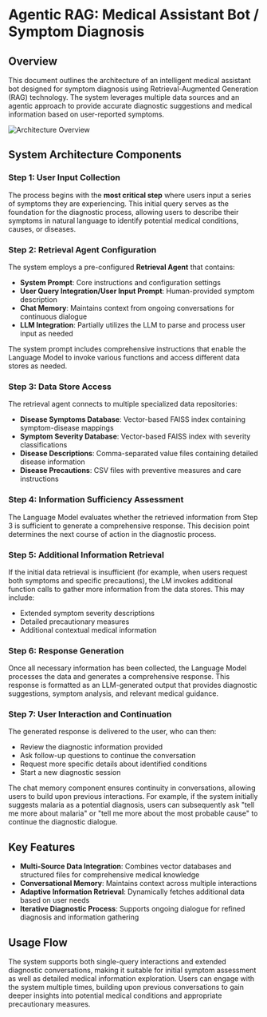 # Agentic RAG: Medical Assistant Bot / Symptom Diagnosis

## Overview

This document outlines the architecture of an intelligent medical assistant bot designed for symptom diagnosis using Retrieval-Augmented Generation (RAG) technology. The system leverages multiple data sources and an agentic approach to provide accurate diagnostic suggestions and medical information based on user-reported symptoms.

![Architecture Overview](../images/architecture_overview.png)

## System Architecture Components

### Step 1: User Input Collection
The process begins with the **most critical step** where users input a series of symptoms they are experiencing. This initial query serves as the foundation for the diagnostic process, allowing users to describe their symptoms in natural language to identify potential medical conditions, causes, or diseases.

### Step 2: Retrieval Agent Configuration
The system employs a pre-configured **Retrieval Agent** that contains:
- **System Prompt**: Core instructions and configuration settings
- **User Query Integration/User Input Prompt**: Human-provided symptom description
- **Chat Memory**: Maintains context from ongoing conversations for continuous dialogue
- **LLM Integration**: Partially utilizes the LLM to parse and process user input as needed

The system prompt includes comprehensive instructions that enable the Language Model to invoke various functions and access different data stores as needed.

### Step 3: Data Store Access
The retrieval agent connects to multiple specialized data repositories:
- **Disease Symptoms Database**: Vector-based FAISS index containing symptom-disease mappings
- **Symptom Severity Database**: Vector-based FAISS index with severity classifications
- **Disease Descriptions**: Comma-separated value files containing detailed disease information
- **Disease Precautions**: CSV files with preventive measures and care instructions

### Step 4: Information Sufficiency Assessment
The Language Model evaluates whether the retrieved information from Step 3 is sufficient to generate a comprehensive response. This decision point determines the next course of action in the diagnostic process.

### Step 5: Additional Information Retrieval
If the initial data retrieval is insufficient (for example, when users request both symptoms and specific precautions), the LM invokes additional function calls to gather more information from the data stores. This may include:
- Extended symptom severity descriptions
- Detailed precautionary measures
- Additional contextual medical information

### Step 6: Response Generation
Once all necessary information has been collected, the Language Model processes the data and generates a comprehensive response. This response is formatted as an LLM-generated output that provides diagnostic suggestions, symptom analysis, and relevant medical guidance.

### Step 7: User Interaction and Continuation
The generated response is delivered to the user, who can then:
- Review the diagnostic information provided
- Ask follow-up questions to continue the conversation
- Request more specific details about identified conditions
- Start a new diagnostic session

The chat memory component ensures continuity in conversations, allowing users to build upon previous interactions. For example, if the system initially suggests malaria as a potential diagnosis, users can subsequently ask "tell me more about malaria" or "tell me more about the most probable cause" to continue the diagnostic dialogue.

## Key Features

- **Multi-Source Data Integration**: Combines vector databases and structured files for comprehensive medical knowledge
- **Conversational Memory**: Maintains context across multiple interactions
- **Adaptive Information Retrieval**: Dynamically fetches additional data based on user needs
- **Iterative Diagnostic Process**: Supports ongoing dialogue for refined diagnosis and information gathering

## Usage Flow

The system supports both single-query interactions and extended diagnostic conversations, making it suitable for initial symptom assessment as well as detailed medical information exploration. Users can engage with the system multiple times, building upon previous conversations to gain deeper insights into potential medical conditions and appropriate precautionary measures.